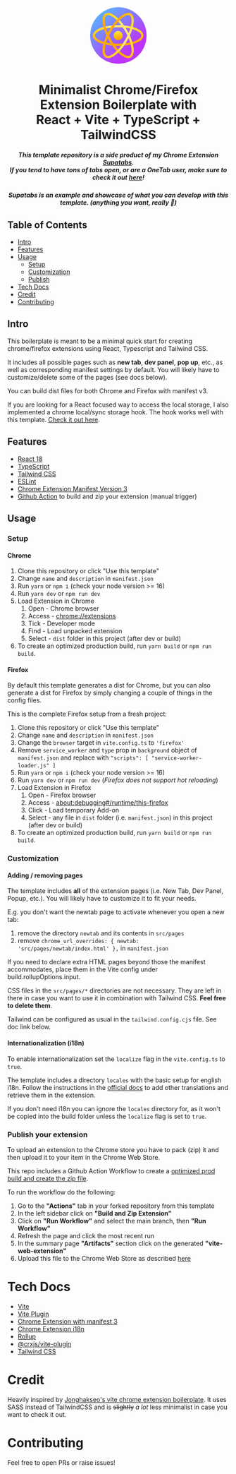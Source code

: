 <div align="center">
<img src="public/icon-128.png" alt="logo"/>
<h1> Minimalist Chrome/Firefox Extension Boilerplate with<br/>React + Vite + TypeScript + TailwindCSS</h1>

<h5>
This template repository is a side product of my Chrome Extension <a target="_blank" rel="noopener noreferrer" href="https://chrome.google.com/webstore/detail/supatabs/icbcnjlaegndjabnjbaeihnnmidbfigk">Supatabs</a>.
<br />
If you tend to have tons of tabs open, or are a OneTab user, make sure to check it out <a target="_blank" rel="noopener noreferrer" href="https://chrome.google.com/webstore/detail/supatabs/icbcnjlaegndjabnjbaeihnnmidbfigk">here</a>!
</h5>

<h5>Supatabs is an example and showcase of what you can develop with this template. (anything you want, really 🚀)</h5>

</div>

## Table of Contents

- [Intro](#intro)
- [Features](#features)
- [Usage](#usage)
  - [Setup](#setup) 
  - [Customization](#customization)
  - [Publish](#publish)
- [Tech Docs](#tech)
- [Credit](#credit)
- [Contributing](#contributing)


## Intro <a name="intro"></a>
This boilerplate is meant to be a minimal quick start for creating chrome/firefox extensions using React, Typescript and Tailwind CSS.

It includes all possible pages such as **new tab**, **dev panel**, **pop up**, etc., as well as corresponding manifest settings by default.
You will likely have to customize/delete some of the pages (see docs below).

You can build dist files for both Chrome and Firefox with manifest v3.

If you are looking for a React focused way to access the local storage, I also implemented a chrome local/sync storage hook. The hook works
well with this template. [Check it out here](https://gist.github.com/JohnBra/c81451ea7bc9e77f8021beb4f198ab96).

## Features <a name="features"></a>
- [React 18](https://reactjs.org/)
- [TypeScript](https://www.typescriptlang.org/)
- [Tailwind CSS](https://tailwindcss.com/)
- [ESLint](https://eslint.org/)
- [Chrome Extension Manifest Version 3](https://developer.chrome.com/docs/extensions/mv3/intro/)
- [Github Action](https://github.com/JohnBra/vite-web-extension/actions/workflows/ci.yml) to build and zip your extension (manual trigger)

## Usage <a name="usage"></a>

### Setup <a name="setup"></a>

#### Chrome

1. Clone this repository or click "Use this template"
2. Change `name` and `description` in `manifest.json`
3. Run `yarn` or `npm i` (check your node version >= 16)
4. Run `yarn dev` or `npm run dev`
5. Load Extension in Chrome
   1. Open - Chrome browser
   2. Access - [chrome://extensions](chrome://extensions)
   3. Tick - Developer mode
   4. Find - Load unpacked extension
   5. Select - `dist` folder in this project (after dev or build)
6. To create an optimized production build, run `yarn build` or `npm run build`.

#### Firefox
By default this template generates a dist for Chrome, but you can also generate a dist for Firefox
by simply changing a couple of things in the config files.

This is the complete Firefox setup from a fresh project:

1. Clone this repository or click "Use this template"
2. Change `name` and `description` in `manifest.json`
3. Change the `browser` target in `vite.config.ts` to `'firefox'`
4. Remove `service_worker` and `type` prop in `background` object of `manifest.json` and replace with `"scripts": [ "service-worker-loader.js" ]`
5. Run `yarn` or `npm i` (check your node version >= 16)
6. Run `yarn dev` or `npm run dev` (_Firefox does not support hot reloading_)
7. Load Extension in Firefox
   1. Open - Firefox browser
   2. Access - [about:debugging#/runtime/this-firefox](about:debugging#/runtime/this-firefox)
   4. Click - Load temporary Add-on
   5. Select - any file in `dist` folder (i.e. `manifest.json`) in this project (after dev or build)
8. To create an optimized production build, run `yarn build` or `npm run build`.

### Customization <a name="customization"></a>
#### Adding / removing pages
The template includes **all** of the extension pages (i.e. New Tab, Dev Panel, Popup, etc.). You will likely have to customize it to fit your needs.

E.g. you don't want the newtab page to activate whenever you open a new tab:
1. remove the directory `newtab` and its contents in `src/pages`
2. remove `chrome_url_overrides: { newtab: 'src/pages/newtab/index.html' },` in `manifest.json`

If you need to declare extra HTML pages beyond those the manifest accommodates, place them in the Vite config under build.rollupOptions.input.

CSS files in the `src/pages/*` directories are not necessary. They are left in there in case you want 
to use it in combination with Tailwind CSS. **Feel free to delete them**.

Tailwind can be configured as usual in the `tailwind.config.cjs` file. See doc link below.

#### Internationalization (i18n)
To enable internationalization set the `localize` flag in the `vite.config.ts` to `true`.

The template includes a directory `locales` with the basic setup for english i18n. Follow the
instructions in the [official docs](https://developer.chrome.com/docs/extensions/reference/api/i18n#description) 
to add other translations and retrieve them in the extension.

If you don't need i18n you can ignore the `locales` directory for, as it won't
be copied into the build folder unless the `localize` flag is set to `true`.


### Publish your extension <a name="publish"></a>
To upload an extension to the Chrome store you have to pack (zip) it and then upload it to your item 
in the Chrome Web Store.

This repo includes a Github Action Workflow to create a 
[optimized prod build and create the zip file](https://github.com/JohnBra/vite-web-extension/actions/workflows/ci.yml).

To run the workflow do the following:
1. Go to the **"Actions"** tab in your forked repository from this template
2. In the left sidebar click on **"Build and Zip Extension"**
3. Click on **"Run Workflow"** and select the main branch, then **"Run Workflow"**
4. Refresh the page and click the most recent run
5. In the summary page **"Artifacts"** section click on the generated **"vite-web-extension"**
6. Upload this file to the Chrome Web Store as described [here](https://developer.chrome.com/docs/webstore/publish/)

# Tech Docs <a name="tech"></a>
- [Vite](https://vitejs.dev/)
- [Vite Plugin](https://vitejs.dev/guide/api-plugin.html)
- [Chrome Extension with manifest 3](https://developer.chrome.com/docs/extensions/mv3/)
- [Chrome Extension i18n](https://developer.chrome.com/docs/extensions/reference/api/i18n#description)
- [Rollup](https://rollupjs.org/guide/en/)
- [@crxjs/vite-plugin](https://crxjs.dev/vite-plugin)
- [Tailwind CSS](https://tailwindcss.com/docs/configuration)

# Credit <a name="credit"></a>
Heavily inspired by [Jonghakseo's vite chrome extension boilerplate](https://github.com/Jonghakseo/chrome-extension-boilerplate-react-vite). 
It uses SASS instead of TailwindCSS and is ~~slightly~~ _a lot_ less minimalist in case you want to check it out.

# Contributing <a name="contributing"></a>
Feel free to open PRs or raise issues!
